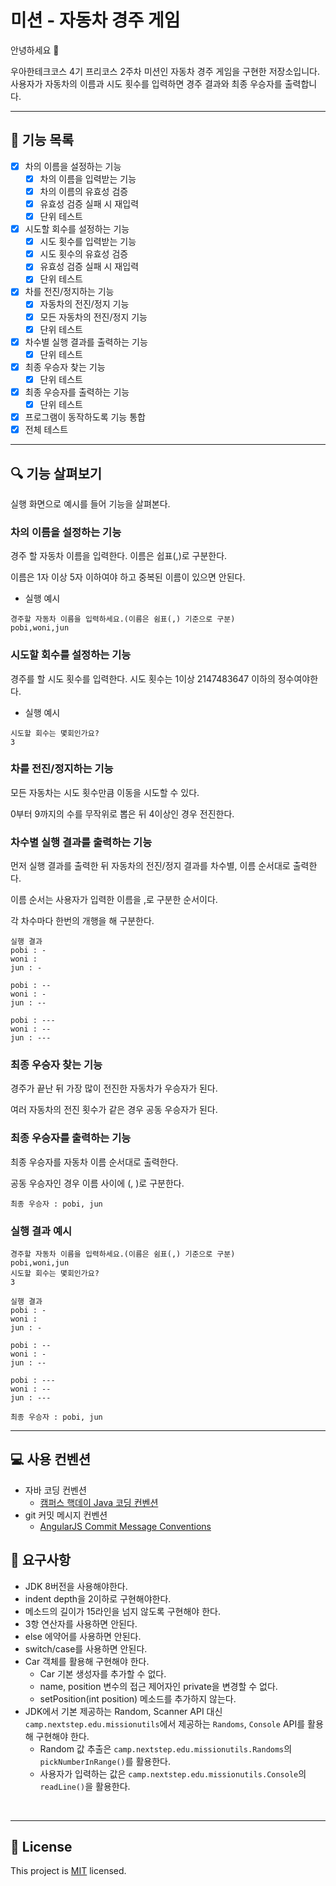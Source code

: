 # 미션 - 자동차 경주 게임

안녕하세요 👋

우아한테크코스 4기 프리코스 2주차 미션인 자동차 경주 게임을 구현한 저장소입니다.
사용자가 자동차의 이름과 시도 횟수를 입력하면 경주 결과와 최종 우승자를 출력합니다.

---

## 📔 기능 목록

- [x] 차의 이름을 설정하는 기능
  - [x] 차의 이름을 입력받는 기능
  - [x] 차의 이름의 유효성 검증
  - [x] 유효성 검증 실패 시 재입력
  - [x] 단위 테스트
- [x] 시도할 회수를 설정하는 기능
  - [x] 시도 횟수를 입력받는 기능
  - [x] 시도 횟수의 유효성 검증
  - [x] 유효성 검증 실패 시 재입력
  - [x] 단위 테스트
- [x] 차를 전진/정지하는 기능
  - [x] 자동차의 전진/정지 기능
  - [x] 모든 자동차의 전진/정지 기능
  - [x] 단위 테스트
- [x] 차수별 실행 결과를 출력하는 기능
  - [x] 단위 테스트
- [x] 최종 우승자 찾는 기능
  - [x] 단위 테스트
- [x] 최종 우승자를 출력하는 기능
  - [x] 단위 테스트
- [x] 프로그램이 동작하도록 기능 통합
- [x] 전체 테스트

---

[comment]: <> (## 🎯 추가할 기능 목록)

[comment]: <> (<br><br>)

[comment]: <> (---)

## 🔍 기능 살펴보기

실행 화면으로 예시를 들어 기능을 살펴본다.

### 차의 이름을 설정하는 기능

경주 할 자동차 이름을 입력한다. 이름은 쉽표(,)로 구분한다.

이름은 1자 이상 5자 이하여야 하고 중복된 이름이 있으면 안된다.

- 실행 예시

```text
경주할 자동차 이름을 입력하세요.(이름은 쉼표(,) 기준으로 구분)
pobi,woni,jun
```

### 시도할 회수를 설정하는 기능

경주를 할 시도 횟수를 입력한다. 시도 횟수는 1이상 2147483647 이하의 정수여야한다.

- 실행 예시

```text
시도할 회수는 몇회인가요?
3

```

### 차를 전진/정지하는 기능

모든 자동차는 시도 횟수만큼 이동을 시도할 수 있다.

0부터 9까지의 수를 무작위로 뽑은 뒤 4이상인 경우 전진한다.

### 차수별 실행 결과를 출력하는 기능

먼저 실행 결과를 출력한 뒤 자동차의 전진/정지 결과를 차수별, 이름 순서대로 출력한다.

이름 순서는 사용자가 입력한 이름을 ,로 구분한 순서이다.

각 차수마다 한번의 개행을 해 구분한다.

```text
실행 결과
pobi : -
woni : 
jun : -

pobi : --
woni : -
jun : --

pobi : ---
woni : --
jun : ---

```

### 최종 우승자 찾는 기능

경주가 끝난 뒤 가장 많이 전진한 자동차가 우승자가 된다.

여러 자동차의 전진 횟수가 같은 경우 공동 우승자가 된다.

### 최종 우승자를 출력하는 기능

최종 우승자를 자동차 이름 순서대로 출력한다.

공동 우승자인 경우 이름 사이에 (, )로 구분한다.

```text
최종 우승자 : pobi, jun
```

### 실행 결과 예시
```text
경주할 자동차 이름을 입력하세요.(이름은 쉼표(,) 기준으로 구분)
pobi,woni,jun
시도할 회수는 몇회인가요?
3

실행 결과
pobi : -
woni : 
jun : -

pobi : --
woni : -
jun : --

pobi : ---
woni : --
jun : ---

최종 우승자 : pobi, jun
```

---

## 💻 사용 컨벤션

- 자바 코딩 컨벤션
  - [캠퍼스 핵데이 Java 코딩 컨벤션](https://naver.github.io/hackday-conventions-java)
- git 커밋 메시지 컨벤션
  - [AngularJS Commit Message Conventions](https://gist.github.com/stephenparish/9941e89d80e2bc58a153)

## 🚫 요구사항

- JDK 8버전을 사용해야한다.
- indent depth을 2이하로 구현해야한다.
- 메소드의 길이가 15라인을 넘지 않도록 구현해야 한다.
- 3항 연산자를 사용하면 안된다.
- else 에약어를 사용하면 안된다.
- switch/case를 사용하면 안된다.
- Car 객체를 활용해 구현해야 한다.
  - Car 기본 생성자를 추가할 수 없다.
  - name, position 변수의 접근 제어자인 private을 변경할 수 없다.
  - setPosition(int position) 메소드를 추가하지 않는다.
- JDK에서 기본 제공하는 Random, Scanner API 대신 `camp.nextstep.edu.missionutils`에서 제공하는 `Randoms`, `Console` API를 활용해 구현해야 한다.
  - Random 값 추출은 `camp.nextstep.edu.missionutils.Randoms`의 `pickNumberInRange()`를 활용한다.
  - 사용자가 입력하는 값은 `camp.nextstep.edu.missionutils.Console`의 `readLine()`을 활용한다.

<br>

---

## 📝 License

This project is [MIT](https://github.com/woowacourse/java-racingcar-precourse/blob/master/LICENSE) licensed.
